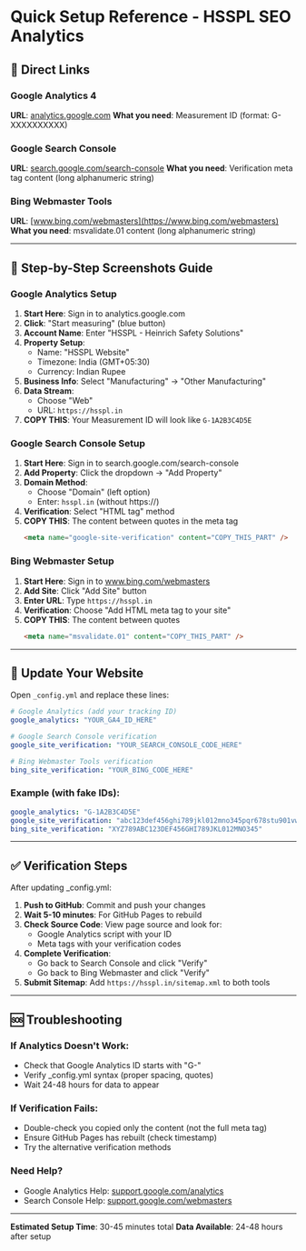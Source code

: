 # Quick Setup Reference - HSSPL SEO Analytics

## 🔗 Direct Links

### Google Analytics 4
**URL**: [analytics.google.com](https://analytics.google.com)
**What you need**: Measurement ID (format: G-XXXXXXXXXX)

### Google Search Console  
**URL**: [search.google.com/search-console](https://search.google.com/search-console)
**What you need**: Verification meta tag content (long alphanumeric string)

### Bing Webmaster Tools
**URL**: [www.bing.com/webmasters](https://www.bing.com/webmasters)  
**What you need**: msvalidate.01 content (long alphanumeric string)

---

## 📝 Step-by-Step Screenshots Guide

### Google Analytics Setup
1. **Start Here**: Sign in to analytics.google.com
2. **Click**: "Start measuring" (blue button)
3. **Account Name**: Enter "HSSPL - Heinrich Safety Solutions"
4. **Property Setup**: 
   - Name: "HSSPL Website"
   - Timezone: India (GMT+05:30)
   - Currency: Indian Rupee
5. **Business Info**: Select "Manufacturing" → "Other Manufacturing"
6. **Data Stream**: 
   - Choose "Web"
   - URL: `https://hsspl.in`
7. **COPY THIS**: Your Measurement ID will look like `G-1A2B3C4D5E`

### Google Search Console Setup
1. **Start Here**: Sign in to search.google.com/search-console
2. **Add Property**: Click the dropdown → "Add Property"
3. **Domain Method**: 
   - Choose "Domain" (left option)
   - Enter: `hsspl.in` (without https://)
4. **Verification**: Select "HTML tag" method
5. **COPY THIS**: The content between quotes in the meta tag
   ```html
   <meta name="google-site-verification" content="COPY_THIS_PART" />
   ```

### Bing Webmaster Setup
1. **Start Here**: Sign in to www.bing.com/webmasters
2. **Add Site**: Click "Add Site" button
3. **Enter URL**: Type `https://hsspl.in`
4. **Verification**: Choose "Add HTML meta tag to your site"
5. **COPY THIS**: The content between quotes
   ```html
   <meta name="msvalidate.01" content="COPY_THIS_PART" />
   ```

---

## 🔧 Update Your Website

Open `_config.yml` and replace these lines:
```yaml
# Google Analytics (add your tracking ID)
google_analytics: "YOUR_GA4_ID_HERE"

# Google Search Console verification
google_site_verification: "YOUR_SEARCH_CONSOLE_CODE_HERE"

# Bing Webmaster Tools verification  
bing_site_verification: "YOUR_BING_CODE_HERE"
```

### Example (with fake IDs):
```yaml
google_analytics: "G-1A2B3C4D5E"
google_site_verification: "abc123def456ghi789jkl012mno345pqr678stu901vwx234yz"
bing_site_verification: "XYZ789ABC123DEF456GHI789JKL012MNO345"
```

---

## ✅ Verification Steps

After updating _config.yml:

1. **Push to GitHub**: Commit and push your changes
2. **Wait 5-10 minutes**: For GitHub Pages to rebuild
3. **Check Source Code**: View page source and look for:
   - Google Analytics script with your ID
   - Meta tags with your verification codes
4. **Complete Verification**: 
   - Go back to Search Console and click "Verify"
   - Go back to Bing Webmaster and click "Verify"
5. **Submit Sitemap**: Add `https://hsspl.in/sitemap.xml` to both tools

---

## 🆘 Troubleshooting

### If Analytics Doesn't Work:
- Check that Google Analytics ID starts with "G-" 
- Verify _config.yml syntax (proper spacing, quotes)
- Wait 24-48 hours for data to appear

### If Verification Fails:
- Double-check you copied only the content (not the full meta tag)
- Ensure GitHub Pages has rebuilt (check timestamp)
- Try the alternative verification methods

### Need Help?
- Google Analytics Help: [support.google.com/analytics](https://support.google.com/analytics)
- Search Console Help: [support.google.com/webmasters](https://support.google.com/webmasters)

---

**Estimated Setup Time**: 30-45 minutes total
**Data Available**: 24-48 hours after setup
